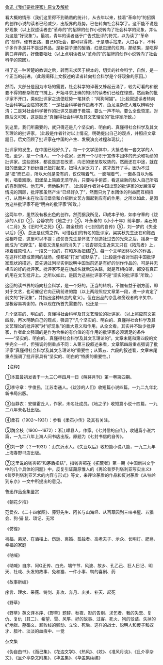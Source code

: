 [鲁迅《我们要批评家》原文及解析](https://www.vrrw.net/wx/7817.html)

看大概的情形（我们这里得不到确凿的统计），从去年以来，挂着“革命的”的招牌的创作小说的读者已经减少，出版界的趋势，已在转向社会科学了。这不能不说是好现象（以上叙述读者由“革命的”的招牌的创作小说转向了社会科学的现象，并认为这是“好现象”）。最初，青年的读者迷于广告式批评的符咒，以为读了“革命的”创作，便有出路，自己和社会，都可以得救，于是随手拈来，大口吞下，不料许多许多是并不是滋养品，是新袋子里的酸酒，红纸包里的烂肉，那结果，是吃得胸口痒痒的，好像要呕吐（以上点明读者从“革命的”的招牌的创作小说转向了社会科学的原因）。



得了这一种苦楚的教训之后，转而去求医于根本的，切实的社会科学，自然，是一个正当的前进。（此段阐释上文叙述的读者转向社会科学是个好现象的原因。）

然而，大部分是因为市场的需要，社会科学的译著又蜂起云涌了，较为可看的和很要不得的都杂陈在书摊上，开始寻求正确的知识的读者们已经在惶惑。然而新的批评家不开口，类似批评家之流便趁势一笔抹杀：“阿狗阿猫”。（此段叙述读者转向社会科学后面临的状态：一是社会科学著作良莠不齐、鱼龙混杂使人难以辨明分清；二是对社会科学著作的批评又是趋于极端，要么一声不响，要么全盘否定。对照后文可知，这是缺乏“真懂得社会科学及其文艺理论的”批评家所致。）

到这里，我们所需要的，就只得还是几个坚实的、明白的、真懂得社会科学及其文艺理论的批评家。（此段是作者针对以上情况，明确提出自己的观点，并照应文章题目。后文回顾了批评家在中国的产生、发展演变过程和现状。）

批评家的发生，在中国已经好久了。每一个文学团体中，大抵总有一套文学的人物。至少，是一个诗人、一个小说家，还有一个尽职于宣传本团体的光荣和功绩的批评家。这些团体，都说是志在改革，向旧的堡垒取攻势的。然而还在中途，就在旧的堡垒之下纷纷自己扭打起来，扭得大家乏力了，这才放开了手。因为不过是“扭”而已矣，所以大创是没有的，仅仅喘着气。一面喘着气，一面各自以为胜利，唱着凯歌。旧堡垒上简直无须守兵，只要袖手俯首，看这些新的敌人自己所唱的喜剧就够。他无声，但他胜利了。（此段是作者对中国出现的批评家的发展演变情况的回顾，批评家虽然产生“已经好久了”，然而只为了本团体的利益而互相扭打，从而并未在攻击旧堡垒和介绍新文艺方面起到应有的作用。之所以如此，是因为这些批评家不是“明白的批评家”所致。）

这两年中，虽然没有极出色的创作，然而据我所见，印成本子的，如李守章的《跋涉的人们》②，台静农的《地之子》③，叶永秦的《小小十年》前半部，柔石的《二月》及《旧时代之死》④，魏金枝的《七封信的自传》⑤，刘一梦的《失业以后》⑥，总还是优秀之作。可惜我们的有名的批评家，梁实秋先生还在和陈西滢相呼应，这里可以不提；成仿吾先生是怀念了创造社过去的光荣之后，摇身一变而成为“石厚生”，接着又流星似的消失了；钱杏邨先生近来又只在《拓荒者》上，搀着藏原惟人，一段又一段的，在和茅盾扭结⑦。每一个文学团体以外的作品，在这样忙碌或萧闲的战场，便都被“打发”或默杀了。（此段是作者对当前中国批评家现状的描述，首先通过列举实例说明中国当前还是有好的创作作品的，可是并无相应的好的批评家。批评家不是在功成名就后玩失踪，就是互相掐架，都没有真正的用在文艺批评上。之所以如此，是因为这些批评家不是“坚实的批评家”所致。）

这回的读书界的趋向社会科学，是一个好的，正当的转机，不惟有益于别方面，即对于文艺，也可催促它向正确前进的路（以上两段照应文章第一段，进一步肯定了前文的“好现象”，并指出这种转变的意义）。但在出品的杂乱和旁观者的冷笑中，是极容易凋谢的。所以现在所首先需要的，也还是——

几个坚实的、明白的、真懂得社会科学及其文艺理论的批评家。（以上照应前文第四段，再次明确自己的观点，强调了“几个坚实的、明白的、真懂得社会科学及其文艺理论的批评家”对“好现象”的重大意义和作用。从全文看，其实并不缺少批评家，作者此文强调的是作为合格的有价值的有作用的批评家必须满足的条件——“坚实的、明白的、真懂得社会科学及其文艺理论的”。文章末尾和第四段的文字完全一样，但强调的侧重点不同：从第三段叙述来看，文章第四段重点强调了批评家“真懂得社会科学及其文艺理论的”重要性；从第五、六段的叙述看，文章末尾重点强调了批评家具有“坚实的、明白的”特质的重要性。）





【注释】

①本篇最初发表于一九三〇年四月一日《萌芽月刊》第一卷第四期。

②李守章：字俊民，江苏南通人。《跋涉的人们》收短篇小说四篇，一九二九年北新书局出版。

③台静农：安徽霍丘人，作家，未名社成员。《地之子》收短篇小说十四篇，一九二八年未名社出版。

④柔石（1902～1931）：参看《柔石小传》及其有关注。

⑤魏金枝（1900～1972）：浙江嵊县人，作家。《七封信的自传》，收短篇小说六篇，一九二八年上海人间书店出版，原题为《七封书信的自传》。

⑥刘一梦（？—1931）：山东沂水人。《失业以后》收短篇小说八篇，一九二九年上海春野书店出版。



⑦这里说的钱杏邨“和茅盾扭结”，指钱杏邨在《拓荒者》第一期《中国新兴文学中的几个具体的问题》中，反复引证藏原惟人的《再论普罗列塔利亚写实主义》《普罗列塔利亚艺术的内容与形式》等文，来评论茅盾的作品和反对茅盾《从牯岭到东京》一文中所提出的意见。

鲁迅作品全集鉴赏

《朝花夕拾》

范爱农、《二十四孝图》、藤野先生、阿长与山海经、从百草园到三味书屋、五猖会、狗·猫·鼠、琐记、无常

《仿徨》

祝福、弟兄、在酒楼上、伤逝、离婚、孤独者、高老夫子、示众、长明灯、肥皂、幸福的家庭

《呐喊》

《呐喊》自序、阿Q正传、白光、端午节、风波、故乡、孔乙己、狂人日记、明天、社戏、头发的故事、兔和猫、一件小事、鸭的喜剧、药

《故事新编》

序言、理水、采薇、铸剑、非攻、奔月、出关、补天、起死

《野草》

《野草》英文译本序、《野草》题辞、秋夜、影的告别、求乞者、我的失恋、复仇、复仇〔其二〕、希望、雪、风筝、好的故事、过客、死火、狗的驳诘、失掉的好地狱、墓碣文、颓败线的颤动、立论、死后、这样的战士、聪明人和傻子和奴才、腊叶、淡淡的血痕中、一觉

杂文集

《伪自由书》、《而己集》、《花边文学》、《热风》、《坟》、《准风月谈》、《且介亭杂文》、《且介亭杂文附集》、《华盖集》、《华盖集续编》

